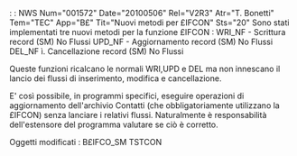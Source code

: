  :  : NWS Num="001572" Date="20100506" Rel="V2R3" Atr="T. Bonetti" Tem="TEC" App="B£" Tit="Nuovi metodi per £IFCON" Sts="20"
Sono stati implementati tre nuovi metodi per la funzione £IFCON : 
WRI_NF - Scrittura record (SM) No Flussi
UPD_NF - Aggiornamento record (SM) No Flussi
DEL_NF ì. Cancellazione record (SM) No Flussi

Queste funzioni ricalcano le normali WRI,UPD e DEL ma non innescano il lancio dei flussi di inserimento, modifica e cancellazione.

E' così possibile, in programmi specifici, eseguire operazioni di aggiornamento dell'archivio Contatti (che obbligatoriamente utilizzano la £IFCON) senza lanciare i relativi flussi.
Naturalmente è responsabilità dell'estensore del programma valutare se ciò è corretto.

Oggetti modificati : 
B£IFCO_SM
TSTCON
